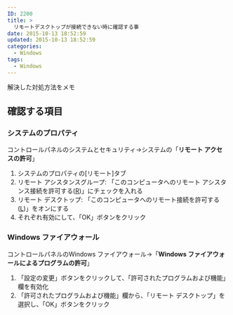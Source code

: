 ```yaml
---
ID: 2200
title: >
  リモートデスクトップが接続できない時に確認する事
date: 2015-10-13 18:52:59
updated: 2015-10-13 18:52:59
categories:
  - Windows
tags:
  - Windows
---
```


解決した対処方法をメモ

<!--more-->
<h2>確認する項目</h2>
<h3>システムのプロパティ</h3>
コントロールパネルのシステムとセキュリティ-&gt;システムの「<b>リモート アクセスの許可</b>」
<ol>
  <li>システムのプロパティの[リモート]タブ</li>
  <li>リモート アシスタンスグループ:
「このコンピュータへのリモート アシスタンス接続を許可する(<u>R</u>)」にチェックを入れる</li>
  <li>リモート デスクトップ:
「このコンピュータへのリモート接続を許可する(<u>L</u>)」をオンにする</li>
  <li>それぞれ有効にして、「OK」ボタンをクリック</li>
</ol>
<h3>Windows ファイアウォール</h3>
コントロールパネルのWindows ファイアウォール-&gt;「<b>Windows ファイアウォールによるプログラムの許可</b>」
<ol>
  <li>「設定の変更」ボタンをクリックして、「許可されたプログラムおよび機能」欄を有効化</li>
  <li>「許可されたプログラムおよび機能」欄から、「リモート デスクトップ」を選択し、「OK」ボタンをクリック</li>
</ol>
